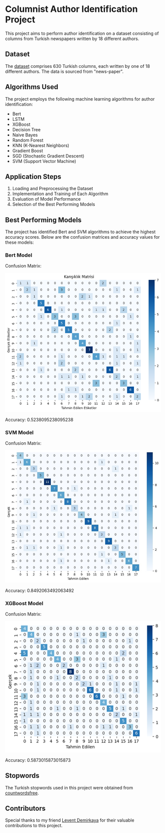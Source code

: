 # Columnist Author Identification Project

This project aims to perform author identification on a dataset consisting of columns from Turkish newspapers written by 18 different authors.

## Dataset

The [dataset](https://data.tdd.ai/#/972a75bd-b945-48a6-9a02-e72778f32f38) comprises 630 Turkish columns, each written by one of 18 different authors. The data is sourced from "news-paper".

## Algorithms Used

The project employs the following machine learning algorithms for author identification:

- Bert
- LSTM
- XGBoost
- Decision Tree
- Naive Bayes
- Random Forest
- KNN (K-Nearest Neighbors)
- Gradient Boost
- SGD (Stochastic Gradient Descent)
- SVM (Support Vector Machine)

## Application Steps

1. Loading and Preprocessing the Dataset
2. Implementation and Training of Each Algorithm
3. Evaluation of Model Performance
4. Selection of the Best Performing Models

## Best Performing Models

The project has identified Bert and SVM algorithms to achieve the highest accuracy scores. Below are the confusion matrices and accuracy values for these models:

### Bert Model

Confusion Matrix:

![](images/bert.jpg)

Accuracy: 0.5238095238095238

### SVM Model

Confusion Matrix:

![](images/svm.jpg)

Accuracy: 0.8492063492063492

### XGBoost Model

Confusion Matrix:

![](images/xgboost.png)

Accuracy: 0.5873015873015873

## Stopwords

The Turkish stopwords used in this project were obtained from [countwordsfree](https://countwordsfree.com/stopwords/turkish).

## Contributors

Special thanks to my friend [Levent Demirkaya](https://github.com/leventDemirkaya) for their valuable contributions to this project.
